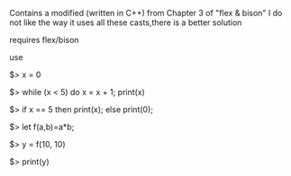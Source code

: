 Contains a modified (written in C++) from
Chapter 3 of "flex & bison"
I do not like the way it uses all these casts,there is a better solution


requires flex/bison 

use

$> x = 0

$> while (x < 5) do x = x + 1; print(x)

$> if x == 5 then print(x); else print(0);

$> let f(a,b)=a*b;

$> y = f(10, 10)

$> print(y)




